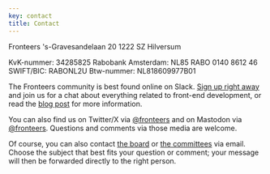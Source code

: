 ```yaml
---
key: contact
title: Contact
---
```


<section class="pre-formatted">

Fronteers
's-Gravesandelaan 20
1222 SZ Hilversum

KvK-nummer: 34285825
Rabobank Amsterdam: NL85 RABO 0140 8612 46
SWIFT/BIC: RABONL2U
Btw-nummer: NL818609977B01

</section>

The Fronteers community is best found online on Slack. [Sign up right away](https://join.slack.com/t/fronteersnl/shared_invite/zt-1m0mbjbkh-LyrZgCPr1JzWBeASuTcnog) and join us for a chat about everything related to front-end development, or read the [blog post](/nl/blog/2016/02/fronteers-op-slack.html) for more information.

You can also find us on Twitter/X via [@fronteers](https://twitter.com/fronteers) and on Mastodon via [@fronteers](https://front-end.social/@fronteers). Questions and comments via those media are welcome.

Of course, you can also contact [the board](/nl/vereniging/bestuur) or [the committees](/nl/vereniging/commissies) via email. Choose the subject that best fits your question or comment; your message will then be forwarded directly to the right person.
